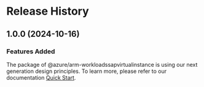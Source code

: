 # Release History
    
## 1.0.0 (2024-10-16)

### Features Added

The package of @azure/arm-workloadssapvirtualinstance is using our next generation design principles. To learn more, please refer to our documentation [Quick Start](https://aka.ms/azsdk/js/mgmt/quickstart).
